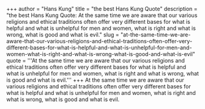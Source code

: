 +++
author = "Hans Kung"
title = "the best Hans Kung Quote"
description = "the best Hans Kung Quote: At the same time we are aware that our various religions and ethical traditions often offer very different bases for what is helpful and what is unhelpful for men and women, what is right and what is wrong, what is good and what is evil."
slug = "at-the-same-time-we-are-aware-that-our-various-religions-and-ethical-traditions-often-offer-very-different-bases-for-what-is-helpful-and-what-is-unhelpful-for-men-and-women-what-is-right-and-what-is-wrong-what-is-good-and-what-is-evil"
quote = '''At the same time we are aware that our various religions and ethical traditions often offer very different bases for what is helpful and what is unhelpful for men and women, what is right and what is wrong, what is good and what is evil.'''
+++
At the same time we are aware that our various religions and ethical traditions often offer very different bases for what is helpful and what is unhelpful for men and women, what is right and what is wrong, what is good and what is evil.
